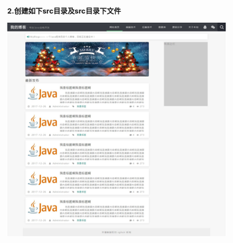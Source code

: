 ### 2.创建如下src目录及src目录下文件

 ![2](https://github.com/cghsir/myblogs/blob/dev/dev-notes/images/f-003-%E9%A6%96%E9%A1%B5%E6%95%88%E6%9E%9C%E5%9B%BE%E7%AC%AC%E4%B8%80%E7%89%88.jpg?raw=true)
 
 
